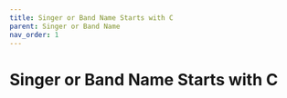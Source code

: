 ```yaml
---
title: Singer or Band Name Starts with C
parent: Singer or Band Name 
nav_order: 1
---
```


# Singer or Band Name Starts with C
